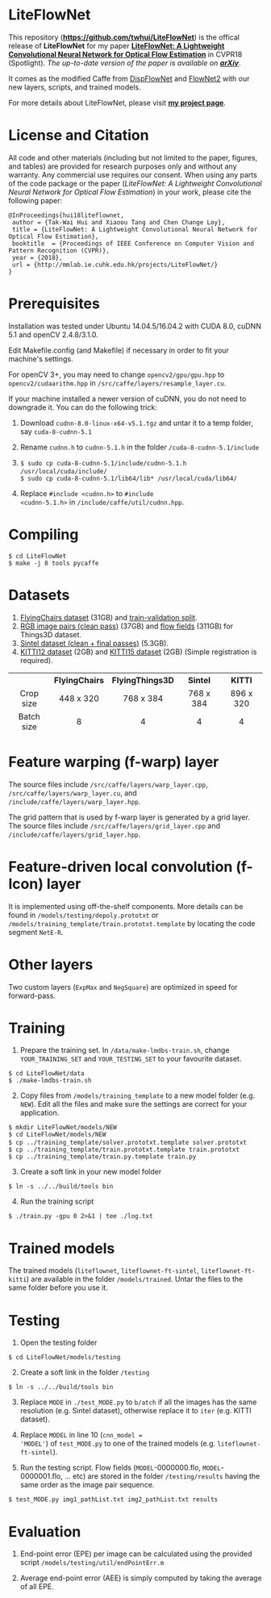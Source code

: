 # LiteFlowNet
This repository (<strong>https://github.com/twhui/LiteFlowNet</strong>) is the offical release of <strong>LiteFlowNet</strong> for my paper <a href="https://arxiv.org/pdf/1805.07036.pdf"><strong>LiteFlowNet: A Lightweight Convolutional Neural Network for Optical Flow Estimation</strong></a> in CVPR18 (Spotlight). <i>The up-to-date version of the paper is available on <a href="https://arxiv.org/pdf/1805.07036.pdf"><strong>arXiv</strong></a></i>. 

It comes as the modified Caffe from <a href="https://lmb.informatik.uni-freiburg.de/resources/software.php">DispFlowNet</a> and <a href="https://github.com/lmb-freiburg/flownet2">FlowNet2</a> with our new layers, scripts, and trained models.

For more details about LiteFlowNet, please visit <a href="http://mmlab.ie.cuhk.edu.hk/projects/LiteFlowNet/"><strong>my project page</strong></a>.

# License and Citation 
All code and other materials (including but not limited to the paper, figures, and tables) are provided for research purposes only and without any warranty. Any commercial use requires our consent. When using any parts of the code package or the paper (<i>LiteFlowNet: A Lightweight Convolutional Neural Network for Optical Flow Estimation</i>) in your work, please cite the following paper:

<pre><code>@InProceedings{hui18liteflownet,    
 author = {Tak-Wai Hui and Xiaoou Tang and Chen Change Loy},    
 title = {LiteFlowNet: A Lightweight Convolutional Neural Network for Optical Flow Estimation},    
 booktitle  = {Proceedings of IEEE Conference on Computer Vision and Pattern Recognition (CVPR)},    
 year = {2018},    
 url = {http://mmlab.ie.cuhk.edu.hk/projects/LiteFlowNet/} 
}</code></pre>

# Prerequisites
Installation was tested under Ubuntu 14.04.5/16.04.2 with CUDA 8.0, cuDNN 5.1 and openCV 2.4.8/3.1.0. 

Edit Makefile.config (and Makefile) if necessary in order to fit your machine's settings.

For openCV 3+, you may need to change <code>opencv2/gpu/gpu.hpp</code> to <code>opencv2/cudaarithm.hpp</code> in <code>/src/caffe/layers/resample_layer.cu</code>.

If your machine installed a newer version of cuDNN, you do not need to downgrade it. You can do the following trick: 
1. Download <code>cudnn-8.0-linux-x64-v5.1.tgz</code> and untar it to a temp folder, say <code>cuda-8-cudnn-5.1</code>	

2. Rename <code>cudnn.h</code> to <code>cudnn-5.1.h</code> in the folder <code>/cuda-8-cudnn-5.1/include</code>	

3. <pre><code>$ sudo cp cuda-8-cudnn-5.1/include/cudnn-5.1.h /usr/local/cuda/include/</code>	
   <code>$ sudo cp cuda-8-cudnn-5.1/lib64/lib* /usr/local/cuda/lib64/</code></pre>	

4. Replace <code>#include <cudnn.h></code> to <code>#include <cudnn-5.1.h></code> in <code>/include/caffe/util/cudnn.hpp</code>.
    
# Compiling
<pre><code>$ cd LiteFlowNet</code>
<code>$ make -j 8 tools pycaffe</code></pre>

# Datasets
1. <a href="https://lmb.informatik.uni-freiburg.de/data/FlyingChairs/FlyingChairs.zip"> FlyingChairs dataset</a> (31GB) and <a href="https://lmb.informatik.uni-freiburg.de/resources/datasets/FlyingChairs/FlyingChairs_train_val.txt">train-validation split</a>.
2. <a href="https://lmb.informatik.uni-freiburg.de/data/SceneFlowDatasets_CVPR16/Release_april16/data/FlyingThings3D/raw_data/flyingthings3d__frames_cleanpass.tar"> RGB image pairs (clean pass)</a> (37GB) and <a href="https://lmb.informatik.uni-freiburg.de/data/SceneFlowDatasets_CVPR16/Release_april16/data/FlyingThings3D/derived_data/flyingthings3d__optical_flow.tar.bz2"> flow fields</a> (311GB) for Things3D dataset.
3. <a href="http://files.is.tue.mpg.de/sintel/MPI-Sintel-complete.zip"> Sintel dataset (clean + final passes)</a> (5.3GB).
4. <a href="http://www.cvlibs.net/download.php?file=data_stereo_flow.zip"> KITTI12 dataset</a> (2GB) and <a href="http://www.cvlibs.net/download.php?file=data_scene_flow.zip"> KITTI15 dataset</a> (2GB) (Simple registration is required).

</ul>
<table>
<thead>
<tr>
<th align="center"></th>
<th align="center">FlyingChairs</th>
<th align="center">FlyingThings3D</th>
<th align="center">Sintel</th>
<th align="center">KITTI</th>
</tr>
<tr>
<td align="center">Crop size</td>
<td align="center">448 x 320</td>
<td align="center">768 x 384</td>
<td align="center">768 x 384</td>
<td align="center">896 x 320</td>
</tr>  
<tr>
<td align="center">Batch size</td>
<td align="center">8</td>
<td align="center">4</td>
<td align="center">4</td>
<td align="center">4</td>
</tr>    
</tbody></table>

# Feature warping (f-warp) layer
The source files include <code>/src/caffe/layers/warp_layer.cpp</code>, <code>/src/caffe/layers/warp_layer.cu</code>, and <code>/include/caffe/layers/warp_layer.hpp</code>. 

The grid pattern that is used by f-warp layer is generated by a grid layer. The source files include <code>/src/caffe/layers/grid_layer.cpp</code> and <code>/include/caffe/layers/grid_layer.hpp</code>.

# Feature-driven local convolution (f-lcon) layer
It is implemented using off-the-shelf components. More details can be found in <code>/models/testing/depoly.prototxt</code> or <code>/models/training_template/train.prototxt.template</code> by locating the code segment <code>NetE-R</code>.

# Other layers
Two custom layers (<code>ExpMax</code> and <code>NegSquare</code>) are optimized in speed for forward-pass.

# Training
1. Prepare the training set. In <code>/data/make-lmdbs-train.sh</code>, change <code>YOUR_TRAINING_SET</code> and <code>YOUR_TESTING_SET</code> to your favourite dataset.
<pre><code>$ cd LiteFlowNet/data</code>
<code>$ ./make-lmdbs-train.sh</code></pre>

2. Copy files from <code>/models/training_template</code> to a new model folder (e.g. <code>NEW</code>). Edit all the files and make sure the settings are correct for your application.
<pre><code>$ mkdir LiteFlowNet/models/NEW</code>
<code>$ cd LiteFlowNet/models/NEW</code>
<code>$ cp ../training_template/solver.prototxt.template solver.prototxt</code>	
<code>$ cp ../training_template/train.prototxt.template train.prototxt</code>
<code>$ cp ../training_template/train.py.template train.py</code></pre>		

3. Create a soft link in your new model folder
<pre><code>$ ln -s ../../build/tools bin</code></pre>

4. Run the training script	
<pre><code>$ ./train.py -gpu 0 2>&1 | tee ./log.txt</code></pre>

# Trained models	
The trained models (<code>liteflownet</code>, <code>liteflownet-ft-sintel</code>, <code>liteflownet-ft-kitti</code>) are available in the folder <code>/models/trained</code>. Untar the files to the same folder before you use it.

# Testing 
1. Open the testing folder
<pre><code>$ cd LiteFlowNet/models/testing</pre></code>

2. Create a soft link in the folder <code>/testing</code>
<pre><code>$ ln -s ../../build/tools bin</code></pre>

3. Replace <code>MODE</code> in <code>./test_MODE.py</code> to <code>b/atch</code> if all the images has the same resolution (e.g. Sintel dataset), otherwise replace it to <code>iter</code> (e.g. KITTI dataset).

4. Replace <code>MODEL</code> in line 10 (<code>cnn_model = 'MODEL'</code>) of <code>test_MODE.py</code> to one of the trained models (e.g. <code>liteflownet-ft-sintel</code>).

5. Run the testing script. Flow fields (<code>MODEL</code>-0000000.flo, <code>MODEL</code>-0000001.flo, ... etc) are stored in the folder <code>/testing/results</code> having the same order as the image pair sequence. 
<pre><code>$ test_MODE.py img1_pathList.txt img2_pathList.txt results</code></pre>

# Evaluation
1. End-point error (EPE) per image can be calculated using the provided script <code>/models/testing/util/endPointErr.m</code>

2. Average end-point error (AEE) is simply computed by taking the average of all EPE.
